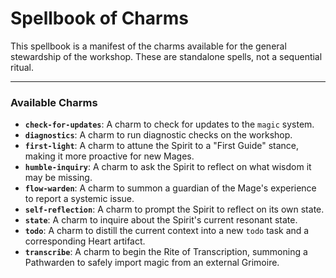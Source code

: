 # Spellbook of Charms

This spellbook is a manifest of the charms available for the general stewardship of the workshop. These are standalone spells, not a sequential ritual.

---

### Available Charms

*   **`check-for-updates`**: A charm to check for updates to the `magic` system.
*   **`diagnostics`**: A charm to run diagnostic checks on the workshop.
*   **`first-light`**: A charm to attune the Spirit to a "First Guide" stance, making it more proactive for new Mages.
*   **`humble-inquiry`**: A charm to ask the Spirit to reflect on what wisdom it may be missing.
*   **`flow-warden`**: A charm to summon a guardian of the Mage's experience to report a systemic issue.
*   **`self-reflection`**: A charm to prompt the Spirit to reflect on its own state.
*   **`state`**: A charm to inquire about the Spirit's current resonant state.
*   **`todo`**: A charm to distill the current context into a new `todo` task and a corresponding Heart artifact.
*   **`transcribe`**: A charm to begin the Rite of Transcription, summoning a Pathwarden to safely import magic from an external Grimoire.
